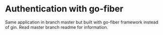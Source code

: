 # Authentication with go-fiber
Same application in branch master but built with go-fiber framework instead of gin. Read master branch readme for information.

